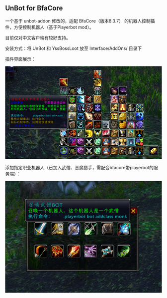 ## UnBot for BfaCore 

一个基于 unbot-addon 修改的，适配 BfaCore（版本8.3.7） 的机器人控制插件，方便控制机器人（基于Playerbot mod）。

目前仅对中文客户端有较好支持。

安装方式：将 UnBot 和 YssBossLoot 放至 Interface/AddOns/ 目录下

插件界面展示：

![](docs/display.png)

添加指定职业机器人（已加入武僧、恶魔猎手，需配合bfacore带playerbot的服务端）：

![](docs/addclass.png)




